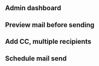 ## Admin dashboard
## Preview mail before sending
## Add CC, multiple recipients
## Schedule mail send